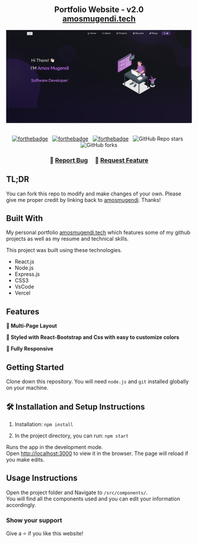 <h2 align="center">
  Portfolio Website - v2.0<br/>
  <a href="https://https://portfolio-amosmugendis-projects.vercel.app/about" target="_blank">amosmugendi.tech</a>
</h2>
<div align="center">
  <img alt="Demo" src="./Images/readme-img.png" />
</div>

<br/>

<center>

[![forthebadge](https://forthebadge.com/images/badges/built-with-love.svg)](https://forthebadge.com) &nbsp;
[![forthebadge](https://forthebadge.com/images/badges/made-with-javascript.svg)](https://forthebadge.com) &nbsp;
[![forthebadge](https://forthebadge.com/images/badges/open-source.svg)](https://forthebadge.com) &nbsp;
![GitHub Repo stars](https://img.shields.io/github/stars/amosmugendi/Portfolio?color=red&logo=github&style=for-the-badge) &nbsp;
![GitHub forks](https://img.shields.io/github/forks/amosmugendi/Portfolio?color=red&logo=github&style=for-the-badge)

</center>

<h3 align="center">
    🔹
    <a href="https://github.com/amosmugendi/Portfolio/issues">Report Bug</a> &nbsp; &nbsp;
    🔹
    <a href="https://github.com/amosmugendi/Portfolio/issues">Request Feature</a>
</h3>

## TL;DR

You can fork this repo to modify and make changes of your own. Please give me proper credit by linking back to [amosmugendi](https://github.com/amosmugendi/Portfolio). Thanks!

## Built With

My personal portfolio <a href="https://https://portfolio-amosmugendis-projects.vercel.app/about" target="_blank">amosmugendi.tech</a> which features some of my github projects as well as my resume and technical skills.<br/>

This project was built using these technologies.

- React.js
- Node.js
- Express.js
- CSS3
- VsCode
- Vercel

## Features

**📖 Multi-Page Layout**

**🎨 Styled with React-Bootstrap and Css with easy to customize colors**

**📱 Fully Responsive**

## Getting Started

Clone down this repository. You will need `node.js` and `git` installed globally on your machine.

## 🛠 Installation and Setup Instructions

1. Installation: `npm install`

2. In the project directory, you can run: `npm start`

Runs the app in the development mode.\
Open [http://localhost:3000](http://localhost:3000) to view it in the browser.
The page will reload if you make edits.

## Usage Instructions

Open the project folder and Navigate to `/src/components/`. <br/>
You will find all the components used and you can edit your information accordingly.

### Show your support

Give a ⭐ if you like this website!


